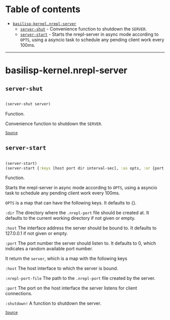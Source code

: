 # Table of contents
-  [`basilisp-kernel.nrepl-server`](#basilisp-kernel.nrepl-server) 
    -  [`server-shut`](#basilisp-kernel.nrepl-server/server-shut) - Convenience function to shutdown the <code>SERVER</code>.
    -  [`server-start`](#basilisp-kernel.nrepl-server/server-start) - Starts the nrepl-server in async mode according to <code>OPTS</code>, using a asyncio task to schedule any pending client work every 100ms.

-----
# <a name="basilisp-kernel.nrepl-server">basilisp-kernel.nrepl-server</a>






## <a name="basilisp-kernel.nrepl-server/server-shut">`server-shut`</a><a name="basilisp-kernel.nrepl-server/server-shut"></a>
``` clojure

(server-shut server)
```
Function.

Convenience function to shutdown the `SERVER`.
<p><sub><a href="https://github.com/ikappaki/basilisp-kernel/blob/master/basilisp_kernel/nrepl_server.lpy#L87-L90">Source</a></sub></p>

## <a name="basilisp-kernel.nrepl-server/server-start">`server-start`</a><a name="basilisp-kernel.nrepl-server/server-start"></a>
``` clojure

(server-start)
(server-start {:keys [host port dir interval-sec], :as opts, :or {port 0, interval-sec 0.1}})
```
Function.

Starts the nrepl-server in async mode according to `OPTS`, using a
  asyncio task to schedule any pending client work every 100ms.

  `OPTS` is a map that can have the following keys. It defaults to {}.

  `:dir` The directory where the `.nrepl-port` file should be created
  at. It defaults to the current working directory if not given or
  empty.

  `:host` The interface address the server should be bound to. It
  defaults to 127.0.0.1 if not given or empty.

  `:port` The port number the server should listen to. It defaults to
  0, which indicates a random available port number.

  It return the `server`, which is a map with the following keys

  `:host` The host interface to which the server is bound.

  `:nrepl-port-file` The path to the `.nrepl-port` file created by the
  server.

  `:port` The port on the host interface the server listens for client
  connections.

  `:shutdown!` A function to shutdown the server.
<p><sub><a href="https://github.com/ikappaki/basilisp-kernel/blob/master/basilisp_kernel/nrepl_server.lpy#L25-L85">Source</a></sub></p>

